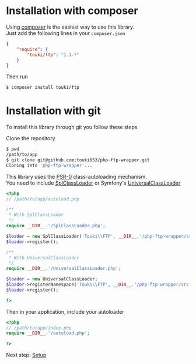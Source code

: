 # Installation with composer

Using [composer](http://getcomposer.org) is the easiest way to use this library.  
Just add the following lines in your `composer.json`

```json
{
    "require": {
        "touki/ftp": "1.1.*"
    }
}
```

Then run

```sh
$ composer install touki/ftp
```

# Installation with git

To install this library through git you follow these steps

Clone the repository

```sh
$ pwd
/path/to/app
$ git clone git@github.com:touki653/php-ftp-wrapper.git
Cloning into 'php-ftp-wrapper'...
```

This library uses the [PSR-0] class-autoloading mechanism.  
You need to include [SplClassLoader] or Symfony's [UniversalClassLoader]

```php
<?php
// /path/to/app/autoload.php

/**
 * With SplClassLoader
 */
require __DIR__.'/SplClassLoader.php';

$loader = new SplClassLoader('Touki\\FTP', __DIR__.'/php-ftp-wrapper/src');
$loader->register();

/**
 * With UniversalClassLoader
 */
require __DIR__.'/UniversalClassLoader.php';

$loader = new UniversalClassLoader;
$loader->registerNamespace('Touki\\FTP', __DIR__.'/php-ftp-wrapper/src');
$loader->register();

?>
```

Then in your application, include your autoloader

```php
<?php
// /path/to/app/index.php
require __DIR__.'/autoload.php';

?>
```

Next step: [Setup]

[Setup]: https://github.com/touki653/php-ftp-wrapper/blob/master/docs/setup.md
[PSR-0]: https://github.com/php-fig/fig-standards/blob/master/accepted/PSR-0.md
[SplClassLoader]: https://gist.github.com/jwage/221634
[UniversalClassLoader]: https://github.com/symfony/symfony/blob/master/src/Symfony/Component/ClassLoader/UniversalClassLoader.php